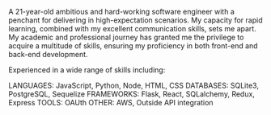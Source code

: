 A 21-year-old ambitious and hard-working software engineer with a penchant for delivering in high-expectation scenarios. My capacity for rapid learning, combined with my excellent communication skills, sets me apart. My academic and professional journey has granted me the privilege to acquire a multitude of skills, ensuring my proficiency in both front-end and back-end development.

Experienced in a wide range of skills including:

LANGUAGES:  JavaScript, Python, Node, HTML, CSS	DATABASES:  SQLite3, PostgreSQL, Sequelize
FRAMEWORKS: Flask, React, SQLalchemy, Redux, Express	TOOLS: OAUth
OTHER: AWS, Outside API integration
<!--
**Martynodlrr/Martynodlrr** is a ✨ _special_ ✨ repository because its `README.md` (this file) appears on your GitHub profile.

Here are some ideas to get you started:

- 🔭 I’m currently working on ...
- 🌱 I’m currently learning ...
- 👯 I’m looking to collaborate on ...
- 🤔 I’m looking for help with ...
- 💬 Ask me about ...
- 📫 How to reach me: ...
- 😄 Pronouns: ...
- ⚡ Fun fact: ...
-->
